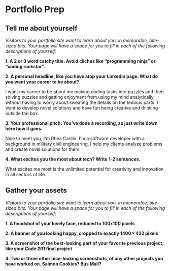 # Portfolio Prep

## Tell me about yourself

*Visitors to your portfolio site want to learn about you, in memorable, bite-sized bits. Your page will have a space for you to fill in each of the following descriptions of yourself:*

**1. A 2 or 3 word catchy title. Avoid cliches like “programming ninja” or “coding rockstar”.**

**2. A personal headline, like you have atop your LinkedIn page. What do you want your career to be about?**

I want my career to be about me making coding tasks into puzzles and then solving puzzles and getting enjoyment from using my mind analytically, without having to worry about sweating the details on the tedious parts. I want to develop novel solutions and have fun being creative and thinking outside the box.

**3. Your professional pitch: You’ve done a recording, so just write down here how it goes.**

Nice to meet you, I'm Rhea Carillo. I'm a software developer with a background in military civil engineering. I help my clients analyze problems and create novel solutions for them. 

**4. What excites you the most about tech? Write 1-2 sentences.**

What excites me most is the unlimited potential for creativity and innovation in all sectors of life. 

## Gather your assets

*Visitors to your portfolio site want to learn about you, in memorable, bite-sized bits. Your page will have a space for you to fill in each of the following descriptions of yourself:*

**1. A headshot of your lovely face, reduced to 100x100 pixels**

**2. A banner of you looking happy, cropped to exactly 1400 × 422 pixels**

**3. A screenshot of the best-looking part of your favorite previous project, like your Code 201 final project**

**4. Two or three other nice-looking screenshots, of any other projects you have worked on. Salmon Cookies? Bus Mall?**
